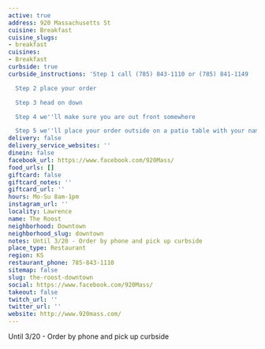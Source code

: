 ```yaml
---
active: true
address: 920 Massachusetts St
cuisine: Breakfast
cuisine_slugs:
- breakfast
cuisines:
- Breakfast
curbside: true
curbside_instructions: 'Step 1 call (785) 843-1110 or (785) 841-1149

  Step 2 place your order

  Step 3 head on down

  Step 4 we''ll make sure you are out front somewhere

  Step 5 we''ll place your order outside on a patio table with your name on it'
delivery: false
delivery_service_websites: ''
dinein: false
facebook_url: https://www.facebook.com/920Mass/
food_urls: []
giftcard: false
giftcard_notes: ''
giftcard_url: ''
hours: Mo-Su 8am-1pm
instagram_url: ''
locality: Lawrence
name: The Roost
neighborhood: Downtown
neighborhood_slug: downtown
notes: Until 3/20 - Order by phone and pick up curbside
place_type: Restaurant
region: KS
restaurant_phone: 785-843-1110
sitemap: false
slug: the-roost-downtown
social: https://www.facebook.com/920Mass/
takeout: false
twitch_url: ''
twitter_url: ''
website: http://www.920mass.com/
---
```


Until 3/20 - Order by phone and pick up curbside
